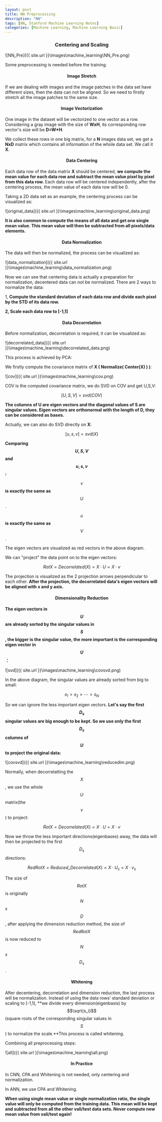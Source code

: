 ```yaml
---
layout: post
title: NN Preprocessing
description: "NN"
tags: [NN, Stanford Machine Learning Notes]
categories: [Machine Learning, Machine Learning Basic]
---
```


### <center>Centering and Scaling</center>

![NN_Pre]({{ site.url }}\images\machine_learning\NN_Pre.png)


<!-- more -->

Some preprocessing is needed before the training.

#### **<center>Image Stretch</center>**

If we are dealing with images and the image patches in the data set have different sizes, then the data can not be aligned. So we need to firstly stretch all the image patches to the same size.

#### **<center>Image Vectorization</center>**

One image in the dataset will be vectorized to one vector as a row. Considering a gray image with the size of **WxH**, its corresponding row vector's size will be **D=W*H**.

We collect these rows in one big matrix, for a **N** images data set, we get a **NxD** matrix which contains all information of the whole data set. We call it **X**.

#### **<center>Data Centering</center>**

Each data row of the data matrix **X** should be centered, **we compute the mean value for each data row and subtract the mean value pixel by pixel from this data row.** Each data row will be centered independently, after the centering process, the mean value of each data row will be 0.

Taking a 2D data set as an example, the centering process can be visualized as:

![original_data]({{ site.url }}\images\machine_learning\original_data.png)

**It is also common to compute the means of all data and get one single mean value. This mean value will then be subtracted from all pixels/data elements.** 

#### **<center>Data Normalization</center>**

The data will then be normalized, the process can be visualized as:

![data_normalization]({{ site.url }}\images\machine_learning\data_normalization.png)

Now we can see that centering data is actually a preparation for normalization, decentered data can not be normalized. There are 2 ways to normalize the data:

1, **Compute the standard deviation of each data row and divide each pixel by the STD of its data row.**

**2, Scale each data row to [-1,1]**

#### **<center>Data Decorrelation</center>**

Before normalization, decorrelation is required, it can be visualized as:

![decorrelated_data]({{ site.url }}\images\machine_learning\decorrelated_data.png)

This process is achieved by PCA:

We firstly compute the covariance matrix of **X ( Normalize( Center(X) )  )**:

![cov]({{ site.url }}\images\machine_learning\cov.png)

COV is the computed covariance matrix, we do SVD on COV and get U,S,V:



$$[U,S,V]=svd(COV)$$

**The columns of U are eigen vectors and the diagonal values of S are singular values. Eigen vectors are orthonormal with the length of D, they can be considered as bases.**

Actually, we can also do SVD directly on **X**:



$$[u,s,v]=svd(X)$$

**Comparing $$U,S,V$$ and $$u,s,v$$:**

$$v$$  **is exactly the same as**  $$U$$. 

$$u$$  **is exactly the same as**  $$V$$.  

The eigen vectors are visualized as red vectors in the above diagram. 

We can "project" the data point on to the eigen vectors:



$$RotX=Decorrelated(X)=X\cdot U=X\cdot v$$

The projection is visualized as the 2 projection arrows perpendicular to each other. **After the projection, the decorrelated data's eigen vectors will be aligned with x and y axis.**

#### **<center>Dimensionality Reduction</center>**

**The eigen vectors in $$U$$ are already sorted by the singular values in $$S$$, the bigger is the singular value, the more important is the corresponding eigen vector in $$U$$：**

![svd]({{ site.url }}\images\machine_learning\covsvd.png)

In the above diagram, the singular values are already sorted from big to small:



$$s_1>s_2>\cdots >s_N$$

So we can ignore the less important eigen vectors. **Let's say the first $$D_s$$ singular values are big enough to be kept. So we use only the first $$D_s$$ columns of $$U$$ to project the original data:**

![covsvd]({{ site.url }}\images\machine_learning\reducedim.png)

Normally, when decorrelatting the $$X$$, we use the whole $$U$$ matrix(the $$v$$) to project:



$$RotX=Decorrelated(X)=X\cdot U=X\cdot v$$

Now we throw the less important directions(eigenbases) away, the data will then be projected to the first $$D_s$$ directions:



$$RedRotX=Reduced\_Decorrelated(X)=X\cdot U_s=X\cdot v_s$$

The size of $$RotX$$ is originally $$N$$x$$D$$, after applying the dimension reduction method, the size of $$RedRotX$$ is now reduced to $$N$$x$$D_s$$.

#### **<center>Whitening</center>**

After decentering, decorrelation and dimension reduction, the last process will be normalization. Instead of using the data rows' standard deviation or scaling to [-1,1], **we divide every dimension(eigenbasis) by $$\sqrt{s_i}$$(square roots of the corresponding singular values in $$S$$ ) to normalize the scale.**This process is called whitening.

Combining all preprocessing steps:

![all]({{ site.url }}\images\machine_learning\all.png)

#### **<center>In Practice</center>**

In CNN, CPA and Whitening is not needed, only centering and normalization.

In ANN, we use CPA and Whitening.

**When using single mean value or single normalization ratio, the single value will only be computed from the training data. This mean will be kept and subtracted from all the other vali/test data sets. Never compute new mean value from vali/test again!**